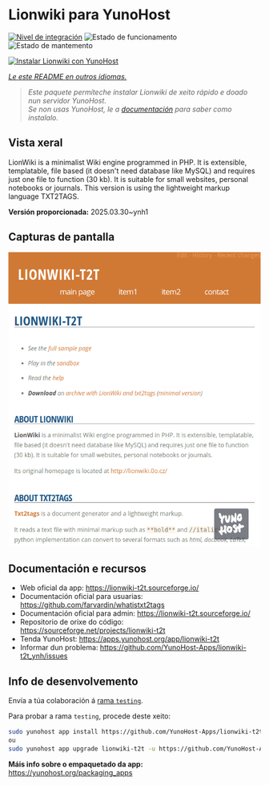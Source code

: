 <!--
NOTA: Este README foi creado automáticamente por <https://github.com/YunoHost/apps/tree/master/tools/readme_generator>
NON debe editarse manualmente.
-->

# Lionwiki para YunoHost

[![Nivel de integración](https://apps.yunohost.org/badge/integration/lionwiki-t2t)](https://ci-apps.yunohost.org/ci/apps/lionwiki-t2t/)
![Estado de funcionamento](https://apps.yunohost.org/badge/state/lionwiki-t2t)
![Estado de mantemento](https://apps.yunohost.org/badge/maintained/lionwiki-t2t)

[![Instalar Lionwiki con YunoHost](https://install-app.yunohost.org/install-with-yunohost.svg)](https://install-app.yunohost.org/?app=lionwiki-t2t)

*[Le este README en outros idiomas.](./ALL_README.md)*

> *Este paquete permíteche instalar Lionwiki de xeito rápido e doado nun servidor YunoHost.*  
> *Se non usas YunoHost, le a [documentación](https://yunohost.org/install) para saber como instalalo.*

## Vista xeral

LionWiki is a minimalist Wiki engine programmed in PHP. It is extensible, templatable, file based (it doesn't need database like MySQL) and requires just one file to function (30 kb). It is suitable for small websites, personal notebooks or journals. This version is using the lightweight markup language TXT2TAGS.


**Versión proporcionada:** 2025.03.30~ynh1

## Capturas de pantalla

![Captura de pantalla de Lionwiki](./doc/screenshots/screenshot_lionwikit2t.png)

## Documentación e recursos

- Web oficial da app: <https://lionwiki-t2t.sourceforge.io/>
- Documentación oficial para usuarias: <https://github.com/farvardin/whatistxt2tags>
- Documentación oficial para admin: <https://lionwiki-t2t.sourceforge.io/>
- Repositorio de orixe do código: <https://sourceforge.net/projects/lionwiki-t2t>
- Tenda YunoHost: <https://apps.yunohost.org/app/lionwiki-t2t>
- Informar dun problema: <https://github.com/YunoHost-Apps/lionwiki-t2t_ynh/issues>

## Info de desenvolvemento

Envía a túa colaboración á [rama `testing`](https://github.com/YunoHost-Apps/lionwiki-t2t_ynh/tree/testing).

Para probar a rama `testing`, procede deste xeito:

```bash
sudo yunohost app install https://github.com/YunoHost-Apps/lionwiki-t2t_ynh/tree/testing --debug
ou
sudo yunohost app upgrade lionwiki-t2t -u https://github.com/YunoHost-Apps/lionwiki-t2t_ynh/tree/testing --debug
```

**Máis info sobre o empaquetado da app:** <https://yunohost.org/packaging_apps>
